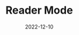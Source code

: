 ---
title: Reader Mode
description: Firefox Reader Mode inside an Azure Function
date: 2022-12-10
language: typescript
---